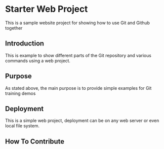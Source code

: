 # Starter Web Project

This is a sample website project for showing how to use Git and Github together

## Introduction

This is example to show different parts of the Git repository and various commands using a web project.

## Purpose

As stated above, the main purpose is to provide simple examples for Git training demos

## Deployment

This is a simple web project, deployment can be on any web server or even local file system.

## How To Contribute